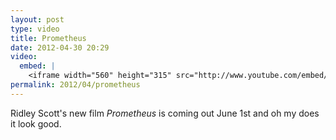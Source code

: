 ```yaml
---
layout: post
type: video
title: Prometheus
date: 2012-04-30 20:29
video: 
  embed: |
    <iframe width="560" height="315" src="http://www.youtube.com/embed/1byZkbNB3Jw" frameborder="0" allowfullscreen></iframe>
permalink: 2012/04/prometheus
---
```


Ridley Scott's new film _Prometheus_ is coming out June 1st and oh my does it look good.

